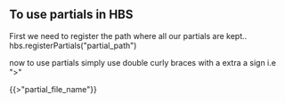 ## To use partials in HBS

First we need to register the path where all our partials are kept..
hbs.registerPartials("partial_path")

now to use partials simply use double curly braces with a extra a sign i.e ">"

{{>"partial_file_name"}}
